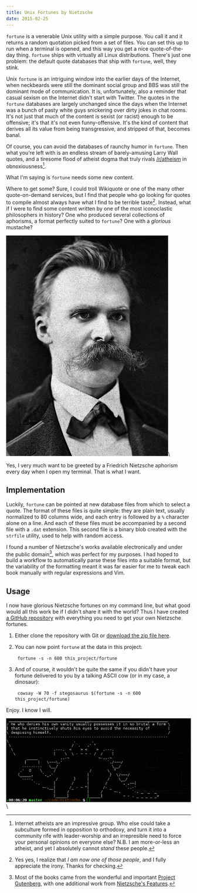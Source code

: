 ```yaml
---
title: Unix Fortunes by Nietzsche
date: 2015-02-25
---
```


`fortune` is a venerable Unix utility with a simple purpose.
You call it and it returns a random quotation picked from a set of files.
You can set this up to run when a terminal is opened, and this way you get a nice quote-of-the-day thing.
`fortune` ships with virtually all Linux distributions.
There's just one problem: the default quote databases that ship with `fortune`, well, they stink.

Unix `fortune` is an intriguing window into the earlier days of the Internet, when neckbeards were still the dominant social group and BBS was still the dominant mode of communication.
It is, unfortunately, also a reminder that casual sexism on the Internet didn't start with Twitter.
The quotes in the `fortune` databases are largely unchanged since the days when the Internet was a bunch of pasty white guys snickering over dirty jokes in chat rooms.
It's not just that much of the content is sexist (or racist) enough to be offensive; it's that it's not even funny-offensive.
It's the kind of content that derives all its value from being transgressive, and stripped of that, becomes banal.

Of course, you can avoid the databases of raunchy humor in `fortune`.
Then what you're left with is an endless stream of barely-amusing Larry Wall quotes, and a tiresome flood of atheist dogma that truly rivals [/r/atheism](http://www.reddit.com/r/atheism) in obnoxiousness[^1].

What I'm saying is `fortune` needs some new content.

Where to get some?
Sure, I could troll Wikiquote or one of the many other quote-on-demand services, but I find that people who go looking for quotes to compile almost always have what I find to be terrible taste[^2].
Instead, what if I were to find some content written by one of the most iconoclastic philosophers in history?
One who produced several collections of aphorisms, a format perfectly suited to `fortune`?
One with a *glorious* mustache?

![Photo of Friedrich Nietzsche](/images/unix-fortunes-by-nietzsche/nietzsche.jpg)\


Yes, I very much want to be greeted by a Friedrich Nietzsche aphorism every day when I open my terminal.
That is what I want.

## Implementation ##

Luckily, `fortune` can be pointed at new database files from which to select a quote.
The format of these files is quite simple: they are plain text, usually normalized to 80 columns wide, and each entry is followed by a `%` character alone on a line.
And each of these files must be accompanied by a second file with a `.dat` extension.
This second file is a binary blob created with the `strfile` utility, used to help with random access.

I found a number of Nietzsche's works available electronically and under the public domain[^3], which was perfect for my purposes.
I had hoped to build a workflow to automatically parse these files into a suitable format, but the variability of the formatting meant it was far easier for me to tweak each book manually with regular expressions and Vim.

## Usage ##

I now have glorious Nietzsche fortunes on my command line, but what good would all this work be if I didn't share it with the world?
Thus I have created [a GitHub repository](https://github.com/iangreenleaf/nietzsche) with everything you need to get your own Nietzsche fortunes.

1. Either clone the repository with Git or [download the zip file here](https://github.com/iangreenleaf/nietzsche/archive/master.zip).
2. You can now point `fortune` at the data in this project:

        fortune -s -n 600 this_project/fortune

3. And of course, it wouldn't be quite the same if you didn't have your fortune delivered to you by a talking ASCII cow (or in my case, a dinosaur):

        cowsay -W 70 -f stegosaurus $(fortune -s -n 600 this_project/fortune)

Enjoy.
I know I will.

![Terminal screenshot of Unix fortune plus cowsay quoting Nietzsche](/images/unix-fortunes-by-nietzsche/terminal.png)\


[^1]: Internet atheists are an impressive group.
      Who else could take a subculture formed in opposition to orthodoxy, and turn it into a community rife with leader-worship and an irrepresible need to force your personal opinions on everyone else?
      N.B. I am more-or-less an atheist, and yet I absolutely cannot *stand* these people.
[^2]: Yes yes, I realize that *I am now one of those people*, and I fully appreciate the irony.
      Thanks for checking.
[^3]: Most of the books came from the wonderful and important [Project Gutenberg](http://www.gutenberg.org/ebooks/author/779), with one additional work from [Nietzsche's Features](http://turn.to/nietzsche).

